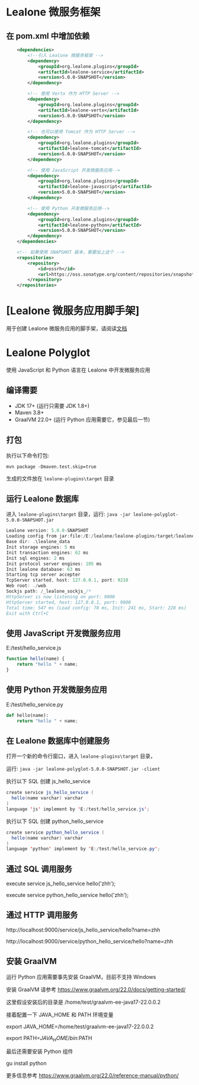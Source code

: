 # Lealone 微服务框架

## 在 pom.xml 中增加依赖

```xml
    <dependencies>
        <!--引入 Lealone 微服务框架 -->
        <dependency>
            <groupId>org.lealone.plugins</groupId>
            <artifactId>lealone-service</artifactId>
            <version>5.0.0-SNAPSHOT</version>
        </dependency>

        <!-- 使用 Vertx 作为 HTTP Server -->
        <dependency>
            <groupId>org.lealone.plugins</groupId>
            <artifactId>lealone-vertx</artifactId>
            <version>5.0.0-SNAPSHOT</version>
        </dependency>

        <!-- 也可以使用 Tomcat 作为 HTTP Server -->
        <dependency>
            <groupId>org.lealone.plugins</groupId>
            <artifactId>lealone-tomcat</artifactId>
            <version>5.0.0-SNAPSHOT</version>
        </dependency>

        <!-- 使用 JavaScript 开发微服务应用-->
        <dependency>
            <groupId>org.lealone.plugins</groupId>
            <artifactId>lealone-javascript</artifactId>
            <version>5.0.0-SNAPSHOT</version>
        </dependency>

        <!-- 使用 Python 开发微服务应用-->
        <dependency>
            <groupId>org.lealone.plugins</groupId>
            <artifactId>lealone-python</artifactId>
            <version>5.0.0-SNAPSHOT</version>
        </dependency>
    </dependencies>

    <!-- 如果使用 SNAPSHOT 版本，需要加上这个 -->
    <repositories>
        <repository>
            <id>ossrh</id>
            <url>https://oss.sonatype.org/content/repositories/snapshots</url>
        </repository>
    </repositories>
```

# [Lealone 微服务应用脚手架]

用于创建 Lealone 微服务应用的脚手架，请阅读[文档](https://github.com/lealone/Lealone-Plugins/blob/master/service/create-app/README.md)


# Lealone Polyglot

使用 JavaScript 和 Python 语言在 Lealone 中开发微服务应用


## 编译需要

* JDK 17+ (运行只需要 JDK 1.8+)
* Maven 3.8+
* GraalVM 22.0+ (运行 Python 应用需要它，参见最后一节)


## 打包

执行以下命令打包:

`mvn package -Dmaven.test.skip=true`

生成的文件放在 `lealone-plugins\target` 目录


## 运行 Lealone 数据库

进入 `lealone-plugins\target` 目录，运行: `java -jar lealone-polyglot-5.0.0-SNAPSHOT.jar`

```java
Lealone version: 5.0.0-SNAPSHOT
Loading config from jar:file:/E:/lealone/lealone-plugins/target/lealone-polyglot-5.0.0-SNAPSHOT.jar!/lealone.yaml
Base dir: .\lealone_data
Init storage engines: 5 ms
Init transaction engines: 62 ms
Init sql engines: 2 ms
Init protocol server engines: 105 ms
Init lealone database: 63 ms
Starting tcp server accepter
TcpServer started, host: 127.0.0.1, port: 9210
Web root: ./web
Sockjs path: /_lealone_sockjs_/*
HttpServer is now listening on port: 9000
HttpServer started, host: 127.0.0.1, port: 9000
Total time: 547 ms (Load config: 78 ms, Init: 241 ms, Start: 228 ms)
Exit with Ctrl+C
```

## 使用 JavaScript 开发微服务应用

E:/test/hello_service.js

```JavaScript
function hello(name) {
    return "hello " + name;
}
```

## 使用 Python 开发微服务应用

E:/test/hello_service.py

```Python
def hello(name):
    return "hello " + name;
```


## 在 Lealone 数据库中创建服务

打开一个新的命令行窗口，进入 `lealone-plugins\target` 目录，

运行: `java -jar lealone-polyglot-5.0.0-SNAPSHOT.jar -client`

执行以下 SQL 创建 js_hello_service

```java
create service js_hello_service (
  hello(name varchar) varchar
)
language 'js' implement by 'E:/test/hello_service.js';
```

执行以下 SQL 创建 python_hello_service

```java
create service python_hello_service (
  hello(name varchar) varchar
)
language 'python' implement by 'E:/test/hello_service.py';
```


## 通过 SQL 调用服务

execute service js_hello_service hello('zhh');

execute service python_hello_service hello('zhh');



## 通过 HTTP 调用服务

http://localhost:9000/service/js_hello_service/hello?name=zhh

http://localhost:9000/service/python_hello_service/hello?name=zhh


## 安装 GraalVM

运行 Python 应用需要事先安装 GraalVM，目前不支持 Windows

安装 GraalVM 请参考 https://www.graalvm.org/22.0/docs/getting-started/

这里假设安装后的目录是 /home/test/graalvm-ee-java17-22.0.0.2

接着配置一下 JAVA_HOME 和 PATH 环境变量

export JAVA_HOME=/home/test/graalvm-ee-java17-22.0.0.2

export PATH=$JAVA_HOME/bin:$PATH

最后还需要安装 Python 组件

gu install python

更多信息参考 https://www.graalvm.org/22.0/reference-manual/python/


